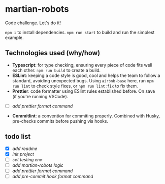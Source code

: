 # martian-robots

Code challenge. Let's do it!

`npm i` to install dependencies. `npm run start` to build and run the simplest example.

## **Technologies used (why/how)**

- **Typescript**: for type checking, ensuring every piece of code fits well each other. `npm run build` to create a build.
- **ESLint**: keeping a code style is good, cool and helps the team to follow a standard, avoiding unexpected bugs. Using `airbnb-base` here, run `npm run lint` to check style fixes, or `npm run lint:fix` to fix them.
- **Prettier**: code formatter using ESlint rules established before. On save (if you're running VSCode).
- [ ] _add prettier format command_
- **Commitlint**: a convention for commiting properly. Combined with Husky, pre-checks commits before pushing via hooks.

## todo list

- [x] _add readme_
- [x] _init project_
- [ ] _set testing env_
- [ ] _add martian-robots logic_
- [ ] _add prettier format command_
- [ ] _add pre-commit hook format command_
